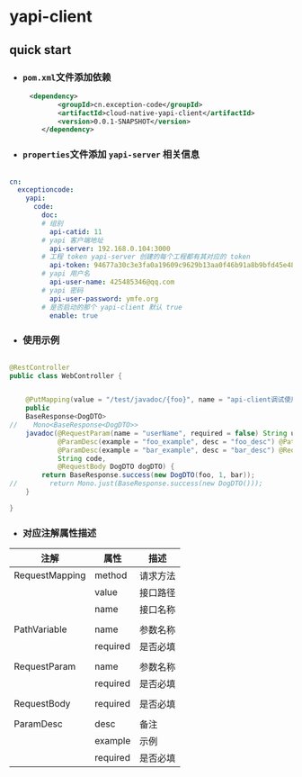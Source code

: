 # yapi-client

## quick start

- ### `pom.xml`文件添加依赖
```xml
     <dependency>
            <groupId>cn.exception-code</groupId>
            <artifactId>cloud-native-yapi-client</artifactId>
            <version>0.0.1-SNAPSHOT</version>
        </dependency>

```
- ### `properties`文件添加 `yapi-server` 相关信息

```yaml

cn:
  exceptioncode:
    yapi:
      code:
        doc:
        # 组别
          api-catid: 11
        # yapi 客户端地址
          api-server: 192.168.0.104:3000
        # 工程 token yapi-server 创建的每个工程都有其对应的 token
          api-token: 94677a30c3e3fa0a19609c9629b13aa0f46b91a8b9bfd45e482235751d615b22
        # yapi 用户名
          api-user-name: 425485346@qq.com
        # yapi 密码
          api-user-password: ymfe.org
        # 是否启动的那个 yapi-client 默认 true
          enable: true

```
- ### 使用示例
```java

@RestController
public class WebController {


    @PutMapping(value = "/test/javadoc/{foo}", name = "api-client调试使用接口")
    public
    BaseResponse<DogDTO>
//    Mono<BaseResponse<DogDTO>>
    javadoc(@RequestParam(name = "userName", required = false) String userName,
            @ParamDesc(example = "foo_example", desc = "foo_desc") @PathVariable(name = "foo") String foo,
            @ParamDesc(example = "bar_example", desc = "bar_desc") @RequestParam(name = "bar", required = false) String bar,
            String code,
            @RequestBody DogDTO dogDTO) {
        return BaseResponse.success(new DogDTO(foo, 1, bar));
//        return Mono.just(BaseResponse.success(new DogDTO()));
    }

}

```
- ### 对应注解属性描述

| 注解           | 属性     | 描述     |
| -------- | -------- | -------- |
| RequestMapping | method   | 请求方法 |
|                | value    | 接口路径 |
|                | name     | 接口名称 |
|                |          |          |
| PathVariable   | name     | 参数名称 |
|                | required | 是否必填 |
|                |          |          |
| RequestParam   | name     | 参数名称 |
|                | required | 是否必填 |
|                |          |          |
| RequestBody    | required | 是否必填 |
|                |          |          |
| ParamDesc      | desc     | 备注     |
|                | example  | 示例     |
|                | required | 是否必填 |


